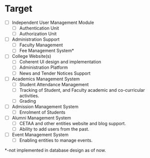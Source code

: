 # Target

- [ ] Independent User Management Module
  - [ ] Authentication Unit
  - [ ] Authorization Unit
- [ ] Administration Support
  - [ ] Faculty Management
  - [ ] Fee Management System*
- [ ] College Website(s)
  - [ ] Coherent UI design and implementation
  - [ ] Administration Platform
  - [ ] News and Tender Notices Support
- [ ] Academics Management System
  - [ ] Student Attendance Management
  - [ ] Tracking of Student, and Faculty academic and co-curricular activities.
  - [ ] Grading
- [ ] Admission Management System
  - [ ] Enrolment of Students
- [ ] Alumni Management System
  - [ ] CETAA and other entities website and blog support.
  - [ ] Ability to add users from the past.
- [ ] Event Management System
  - [ ] Enabling entities to manage events.
  
*-not implemented in database design as of now.
